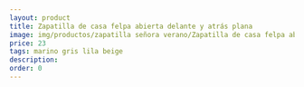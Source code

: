 ```yaml
---
layout: product
title: Zapatilla de casa felpa abierta delante y atrás plana 
image: img/productos/zapatilla señora verano/Zapatilla de casa felpa abierta delante y atrás plana =23 =marino gris lila beige.webp
price: 23 
tags: marino gris lila beige
description: 
order: 0
---
```

